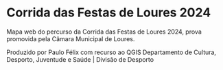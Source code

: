 # Corrida das Festas de Loures 2024
Mapa web do percurso da Corrida das Festas de Loures 2024, prova promovida pela Câmara Municipal de Loures.


Produzido por Paulo Félix com recurso ao QGIS
Departamento de Cultura, Desporto, Juventude e Saúde | Divisão de Desporto
